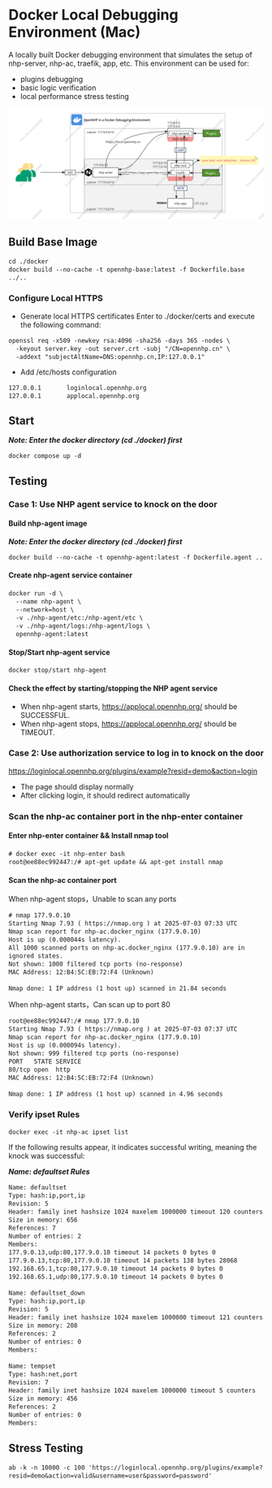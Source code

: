 # Docker Local Debugging Environment (Mac)

A locally built Docker debugging environment that simulates the setup of nhp-server, nhp-ac, traefik, app, etc. This environment can be used for:
- plugins debugging
- basic logic verification
- local performance stress testing

![](./infrastructure.png)

## Build Base Image

```shell
cd ./docker
docker build --no-cache -t opennhp-base:latest -f Dockerfile.base ../..
```

### Configure Local HTTPS

- Generate local HTTPS certificates
Enter to ./docker/certs and execute the following command:
```
openssl req -x509 -newkey rsa:4096 -sha256 -days 365 -nodes \
  -keyout server.key -out server.crt -subj "/CN=opennhp.cn" \
  -addext "subjectAltName=DNS:opennhp.cn,IP:127.0.0.1"
```

- Add /etc/hosts configuration

```
127.0.0.1       loginlocal.opennhp.org
127.0.0.1       applocal.opennhp.org
```


## Start
***Note: Enter the docker directory (cd ./docker) first***
```shell
docker compose up -d
```

## Testing

### Case 1: Use NHP agent service to knock on the door

#### Build nhp-agent image
***Note: Enter the docker directory (cd ./docker) first***
```shell
docker build --no-cache -t opennhp-agent:latest -f Dockerfile.agent ..
```

#### Create nhp-agent service container
```shell
docker run -d \
  --name nhp-agent \
  --network=host \
  -v ./nhp-agent/etc:/nhp-agent/etc \
  -v ./nhp-agent/logs:/nhp-agent/logs \
  opennhp-agent:latest
```
#### Stop/Start nhp-agent service
```shell
docker stop/start nhp-agent
```
#### Check the effect by starting/stopping the NHP agent service

- When nhp-agent starts, https://applocal.opennhp.org/ should be SUCCESSFUL.
- When nhp-agent stops, https://applocal.opennhp.org/ should be TIMEOUT.

### Case 2: Use authorization service to log in to knock on the door

https://loginlocal.opennhp.org/plugins/example?resid=demo&action=login

- The page should display normally
- After clicking login, it should redirect automatically


### Scan the nhp-ac container port in the nhp-enter container

#### Enter nhp-enter container && Install nmap tool
```shell
# docker exec -it nhp-enter bash
root@ee88ec992447:/# apt-get update && apt-get install nmap
```
#### Scan the nhp-ac container port
When nhp-agent stops，Unable to scan any ports
```shell
# nmap 177.9.0.10
Starting Nmap 7.93 ( https://nmap.org ) at 2025-07-03 07:33 UTC
Nmap scan report for nhp-ac.docker_nginx (177.9.0.10)
Host is up (0.000044s latency).
All 1000 scanned ports on nhp-ac.docker_nginx (177.9.0.10) are in ignored states.
Not shown: 1000 filtered tcp ports (no-response)
MAC Address: 12:B4:5C:EB:72:F4 (Unknown)

Nmap done: 1 IP address (1 host up) scanned in 21.84 seconds
```
When nhp-agent starts，Can scan up to port 80
```shell
root@ee88ec992447:/# nmap 177.9.0.10
Starting Nmap 7.93 ( https://nmap.org ) at 2025-07-03 07:37 UTC
Nmap scan report for nhp-ac.docker_nginx (177.9.0.10)
Host is up (0.000094s latency).
Not shown: 999 filtered tcp ports (no-response)
PORT   STATE SERVICE
80/tcp open  http
MAC Address: 12:B4:5C:EB:72:F4 (Unknown)

Nmap done: 1 IP address (1 host up) scanned in 4.96 seconds
```

### Verify ipset Rules
```shell
docker exec -it nhp-ac ipset list
```
If the following results appear, it indicates successful writing, meaning the knock was successful:

***Name: defaultset Rules***

```shell
Name: defaultset
Type: hash:ip,port,ip
Revision: 5
Header: family inet hashsize 1024 maxelem 1000000 timeout 120 counters
Size in memory: 656
References: 7
Number of entries: 2
Members:
177.9.0.13,udp:80,177.9.0.10 timeout 14 packets 0 bytes 0
177.9.0.13,tcp:80,177.9.0.10 timeout 14 packets 138 bytes 28068
192.168.65.1,tcp:80,177.9.0.10 timeout 14 packets 0 bytes 0
192.168.65.1,udp:80,177.9.0.10 timeout 14 packets 0 bytes 0

Name: defaultset_down
Type: hash:ip,port,ip
Revision: 5
Header: family inet hashsize 1024 maxelem 1000000 timeout 121 counters
Size in memory: 208
References: 2
Number of entries: 0
Members:

Name: tempset
Type: hash:net,port
Revision: 7
Header: family inet hashsize 1024 maxelem 1000000 timeout 5 counters
Size in memory: 456
References: 2
Number of entries: 0
Members:
```

## Stress Testing

```shell
ab -k -n 10000 -c 100 'https://loginlocal.opennhp.org/plugins/example?resid=demo&action=valid&username=user&password=password'
```